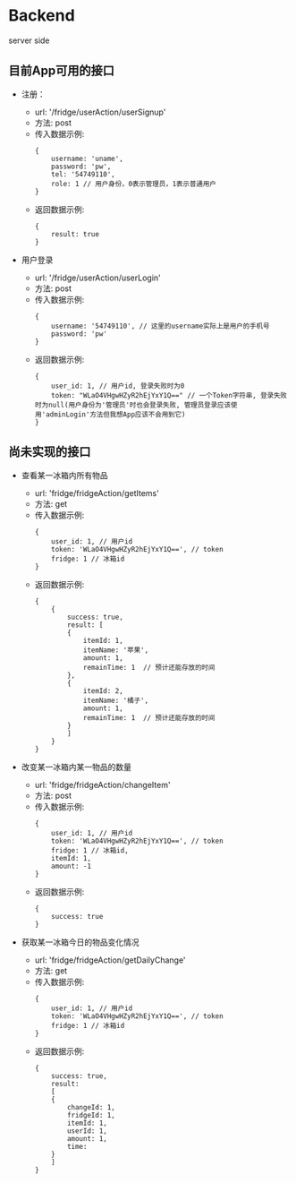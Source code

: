 # Backend
server side

## 目前App可用的接口
- 注册：
    - url: '/fridge/userAction/userSignup'
    - 方法: post
    - 传入数据示例: 
        ```
        {
            username: 'uname',
            password: 'pw',
            tel: '54749110',
            role: 1 // 用户身份，0表示管理员，1表示普通用户
        }
        ```
    - 返回数据示例:
        ```
        {
            result: true
        }
        ```

- 用户登录
    - url: '/fridge/userAction/userLogin'
    - 方法: post
    - 传入数据示例:
        ```
        {
            username: '54749110', // 这里的username实际上是用户的手机号
            password: 'pw'
        }
        ```
    - 返回数据示例:
        ```
        {
            user_id: 1, // 用户id, 登录失败时为0
            token: "WLaO4VHgwHZyR2hEjYxY1Q==" // 一个Token字符串, 登录失败时为null(用户身份为'管理员'时也会登录失败, 管理员登录应该使用'adminLogin'方法但我想App应该不会用到它)
        }
        ```

## 尚未实现的接口
- 查看某一冰箱内所有物品
    - url: 'fridge/fridgeAction/getItems'
    - 方法: get
    - 传入数据示例:
        ```
        {
            user_id: 1, // 用户id
            token: 'WLaO4VHgwHZyR2hEjYxY1Q==', // token
            fridge: 1 // 冰箱id
        }
        ```
    - 返回数据示例: 
        ```
        {
            {
                success: true,
                result: [
                {
                    itemId: 1,
                    itemName: '苹果',
                    amount: 1,
                    remainTime: 1  // 预计还能存放的时间
                },
                {
                    itemId: 2,
                    itemName: '橘子',
                    amount: 1,
                    remainTime: 1  // 预计还能存放的时间
                }
                ]
            }
        }
        ```

- 改变某一冰箱内某一物品的数量
    - url: 'fridge/fridgeAction/changeItem'
    - 方法: post
    - 传入数据示例:
        ```
        {
            user_id: 1, // 用户id
            token: 'WLaO4VHgwHZyR2hEjYxY1Q==', // token
            fridge: 1 // 冰箱id,
            itemId: 1,
            amount: -1
        }
        ```
    - 返回数据示例:
        ```
        {
            success: true
        }
        ```

- 获取某一冰箱今日的物品变化情况
    - url: 'fridge/fridgeAction/getDailyChange'
    - 方法: get
    - 传入数据示例:
        ```
        {
            user_id: 1, // 用户id
            token: 'WLaO4VHgwHZyR2hEjYxY1Q==', // token
            fridge: 1 // 冰箱id
        }
        ```
    - 返回数据示例:
        ```
        {
            success: true,
            result: 
            [
            {
                changeId: 1,
                fridgeId: 1,
                itemId: 1,
                userId: 1,
                amount: 1,
                time: 
            }
            ]
        }
        ```